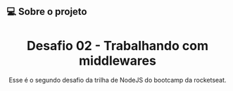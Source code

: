 ## 💻 Sobre o projeto

<div align='center'>
    <h1>Desafio 02 - Trabalhando com middlewares</h1>
    <p>Esse é o segundo desafio da trilha de NodeJS do bootcamp da rocketseat. </p>
</div>
